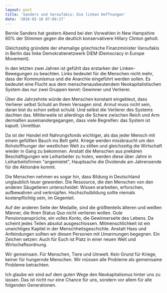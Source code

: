 ```yaml
---
layout: post
title: 'Sanders und Varoufakis: Die linken Hoffnungen'
date: '2016-02-10 07:09:27'
---
```


Bernie Sanders hat gestern Abend bei den Vorwahlen in New Hampshire 60% der Stimmen gegen die deutlich konservativere Hillary Clinton geholt.

Gleichzeitig gründete der ehemalige griechische Finanzminister Varoufakis in Berlin das linke Demokratienetzwerk DiEM (Democracy in Europe Movement).

In den letzten zwei Jahren ist gefühlt das erstarken der Linken-Bewegungen zu beachten. Links bedeutet für die Menschen nicht mehr, dass der Kommunismus und die Anarchie eingeführt werden sollen. Es bedeutet eine Flucht aus dem menschenausbeutendem Neokapitalistischen System das nur zwei Gruppen kennt: Gewinner und Verlierer.

Über die Jahrzehnte würde den Menschen konstant eingebleut, dass Verlierer selbst Schuld an Ihrem Versagen sind. Armut muss nicht sein, daran bist du schon selbst schuld. Und selbst die Verlierer des Systems dachten das.
Mittlerweile ist allerdings die Schere zwischen Reich und Arm dermaßen auseinandergegangen, dass viele Begreifen: das System ist kaputt. Unrettbar.

Da ist der Handel mit Nahrungsfonds wichtiger, als das jeder Mensch mit einem gefüllten Bauch ins Bett geht. Kriege werden missbraucht um den Rohstoffhunger der westlichen Welt zu stillen und gleichzeitig die Wirtschaft wieder in Gang zu bekommen. Anstatt die Menschen aus prekären Beschäftigungen wie Leiharbeiter zu holen, werden diese über Jahre in Leiharbeitsfirmen "angemietet", Hauptsache die Dividende am Jahrensende für die Aktionäre kommt.

Die Menschen nehmen es sogar hin, dass Bildung in Deutschland unglaublich teuer geworden. Die Ressource, die den Menschen von den anderen Säugetieren unterscheidet: Wissen erarbeiten, erforschen, aufbewahren und verknüpfen. Hochschulbildung sollte niemals kostenpflichtig sein, im Gegenteil. 

Auf der anderen Seite der Medaille, sind die größtenteils älteren und weißen Männer, die Ihren Status Quo nicht verlieren wollen. Gute Pensionsansprüche, ein volles Konto, die Gewinnerseite des Lebens. Da scheint jedes Teilen absolut ausgeschlossen. Mitmenschlichkeit ist ein unwichtiges Kapitel in der Menschheitsgeschichte. Anstatt Hass und Anfeindungen sollten wir diesen Personen mit Umarmungen begegnen. Ein Zeichen setzen: Auch für Euch ist Platz in einer neuen Welt und Wirtschaftsordnung.

Wir gemeinsam. Für Menschen, Tiere und Umwelt. Kein Grund für Kriege, keiner für hungernde Menschen. Wir müssen alle Probleme als gemeinsame Probleme betrachten.

Ich glaube wir sind auf dem guten Wege den Neokapitalismus hinter uns zu lassen. Das ist nicht nur eine Chance für uns, sondern vor allem für alle folgenden Generationen.